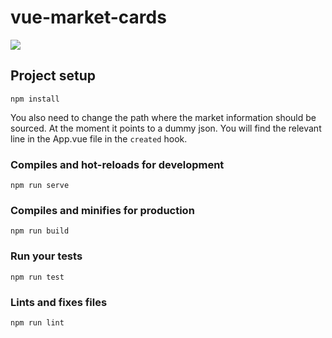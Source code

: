 # vue-market-cards

![](https://i.imgur.com/0qH9vpp.jpg)

## Project setup
```
npm install
```
You also need to change the path where the market information should be sourced. At the moment it points to a dummy json.
You will find the relevant line in the App.vue file in the `created` hook.

### Compiles and hot-reloads for development
```
npm run serve
```

### Compiles and minifies for production
```
npm run build
```

### Run your tests
```
npm run test
```

### Lints and fixes files
```
npm run lint
```

